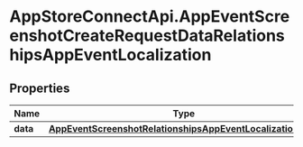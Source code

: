 # AppStoreConnectApi.AppEventScreenshotCreateRequestDataRelationshipsAppEventLocalization

## Properties

Name | Type | Description | Notes
------------ | ------------- | ------------- | -------------
**data** | [**AppEventScreenshotRelationshipsAppEventLocalizationData**](AppEventScreenshotRelationshipsAppEventLocalizationData.md) |  | 


